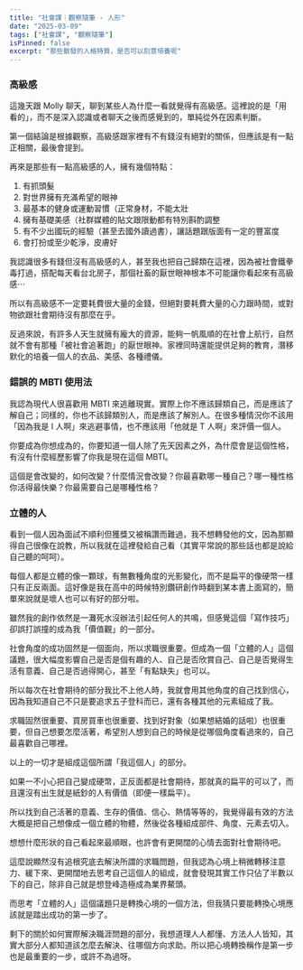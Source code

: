 ```yaml
---
title: "社會課｜觀察隨筆 - 人形"
date: "2025-03-09"
tags: ["社會課", "觀察隨筆"]
isPinned: false
excerpt: "那些散發的人格特質，是否可以刻意培養呢"
---
```


### 高級感
這幾天跟 Molly 聊天，聊到某些人為什麼一看就覺得有高級感。這裡說的是「用看的」，而不是深入認識或者聊天之後而感覺到的，單純從外在因素判斷。

第一個結論是根據觀察，高級感跟家裡有不有錢沒有絕對的關係，但應該是有一點正相關，最後會提到。

再來是那些有一點高級感的人，擁有幾個特點：

1. 有抓頭髮
2. 對世界擁有充滿希望的眼神
3. 最基本的健身或運動習慣（正常身材，不能太壯
4. 擁有基礎美感（社群媒體的貼文跟限動都有特別斟酌調整
5. 有不少出國玩的經驗（甚至去國外讀過書），讓話題跟版面有一定的豐富度
6. 會打扮或至少乾淨，皮膚好

我認識很多有錢但沒有高級感的人，甚至我也把自己歸類在這裡，因為被社會鐵拳毒打過，搭配每天看台北房子，那個社畜的厭世眼神根本不可能讓你看起來有高級感⋯

所以有高級感不一定要耗費很大量的金錢，但絕對要耗費大量的心力跟時間，或對物欲跟社會期待沒有那麼在乎。

反過來說，有許多人天生就擁有龐大的資源，能夠一帆風順的在社會上航行，自然就不會有那種「被社會追著跑」的厭世眼神。家裡同時還能提供足夠的教育，潛移默化的培養一個人的衣品、美感、各種禮儀。

### 錯誤的 MBTI 使用法
我認為現代人很喜歡用 MBTI 來逃離現實。實際上你不應該歸類自己，而是應該了解自己；同樣的，你也不該歸類別人，而是應該了解別人。在很多種情況你不該用「因為我是 I 人啊」來逃避事情，也不應該用「他就是 T 人啊」來評價一個人。

你要成為你想成為的，你要知道一個人除了先天因素之外，為什麼會是這個性格，有沒有什麼經歷影響了你我是現在這個 MBTI。

這個是會改變的，如何改變？什麼情況會改變？你最喜歡哪一種自己？哪一種性格你活得最快樂？你最需要自己是哪種性格？

### 立體的人
看到一個人因為面試不順利但獲獎又被稱讚而難過，我不想轉發他的文，因為那顯得自己很像在說教，所以我就在這裡發給自己看（其實平常說的那些話也都是說給自己聽的呵呵）。

每個人都是立體的像一顆球，有無數種角度的光影變化，而不是扁平的像硬幣一樣只有正反兩面。這好像是我在高中的時候特別鑽研創作時翻到某本書上面寫的，簡單來說就是壞人也可以有好的部分啦。

雖然我的創作依然是一灘死水沒辦法引起任何人的共鳴，但感覺這個「寫作技巧」卻誤打誤撞的成為我「價值觀」的一部分。

社會角度的成功固然是一個面向，所以求職很重要。但成為一個「立體的人」這個議題，很大幅度影響自己是否是個有趣的人、自己是否欣賞自己、自己是否覺得生活有意義、自己是否過得開心，甚至「有點缺失」也可以。

所以每次在社會期待的部分我比不上他人時，我就會用其他角度的自己找到信心，因為我知道自己不只是要追求五子登科而已，還有各種其他的元素組成了我。

求職固然很重要、買房買車也很重要、找到好對象（如果想結婚的話啦）也很重要，但自己想要怎麼活著，希望別人想到自己的時候是從哪個角度看過來的，自己最喜歡自己哪裡。

以上的一切才是組成這個所謂「我這個人」的部分。

如果一不小心把自己變成硬幣，正反面都是社會期待，那就真的扁平的可以了，而且還沒有出生就是紙鈔的人有價值（即便一樣扁平）。

所以找到自己活著的意義、生存的價值、信心、熱情等等的，我覺得最有效的方法大概是把自己想像成一個立體的物體，然後從各種組成部件、角度、元素去切入。

想想什麼形狀的自己看起來最順眼，也許會有更開闊的心情去面對社會期待吧。

這麼說顯然沒有追根究底去解決所謂的求職問題，但我認為心境上稍微轉移注意力、緩下來、更開闊地去思考自己這個人的組成，就會發現其實工作只佔了半數以下的自己，除非自己就是想登峰造極成為業界鰲頭。

而思考「立體的人」這個議題只是轉換心境的一個方法，但我猜只要能轉換心境應該就是踏出成功的第一步了。

剩下的關於如何實際解決職涯問題的部分，我想道理人人都懂、方法人人皆知，其實大部分人都知道該怎麼去解決、往哪個方向求助。所以把心境轉換稱作是第一步也是最重要的一步，或許不為過呀。